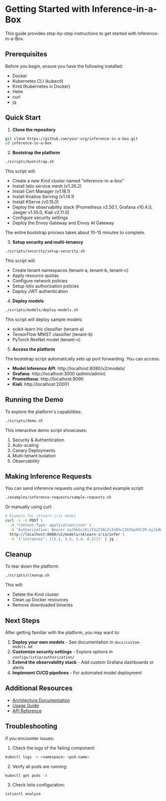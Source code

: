 # Getting Started with Inference-in-a-Box

This guide provides step-by-step instructions to get started with Inference-in-a-Box.

## Prerequisites

Before you begin, ensure you have the following installed:

- Docker
- Kubernetes CLI (kubectl)
- Kind (Kubernetes in Docker)
- Helm
- curl
- jq

## Quick Start

1. **Clone the repository**

```bash
git clone https://github.com/your-org/inference-in-a-box.git
cd inference-in-a-box
```

2. **Bootstrap the platform**

```bash
./scripts/bootstrap.sh
```

This script will:
- Create a new Kind cluster named "inference-in-a-box"
- Install Istio service mesh (v1.26.2)
- Install Cert Manager (v1.18.1)
- Install Knative Serving (v1.14.1)
- Install KServe (v0.15.0)
- Deploy the observability stack (Prometheus v2.50.1, Grafana v10.4.0, Jaeger v1.55.0, Kiali v2.11.0)
- Configure security settings
- Deploy the Envoy Gateway and Envoy AI Gateway

The entire bootstrap process takes about 10-15 minutes to complete.

3. **Setup security and multi-tenancy**

```bash
./scripts/security/setup-security.sh
```

This script will:
- Create tenant namespaces (tenant-a, tenant-b, tenant-c)
- Apply resource quotas
- Configure network policies
- Setup Istio authorization policies
- Deploy JWT authentication

4. **Deploy models**

```bash
./scripts/models/deploy-models.sh
```

This script will deploy sample models:
- scikit-learn Iris classifier (tenant-a)
- TensorFlow MNIST classifier (tenant-b)
- PyTorch ResNet model (tenant-c)

5. **Access the platform**

The bootstrap script automatically sets up port forwarding. You can access:

- **Model Inference API**: http://localhost:8080/v2/models/
- **Grafana**: http://localhost:3000 (admin/admin)
- **Prometheus**: http://localhost:9090
- **Kiali**: http://localhost:20001

## Running the Demo

To explore the platform's capabilities:

```bash
./scripts/demo.sh
```

This interactive demo script showcases:
1. Security & Authentication
2. Auto-scaling
3. Canary Deployments
4. Multi-tenant Isolation
5. Observability

## Making Inference Requests

You can send inference requests using the provided example script:

```bash
./examples/inference-requests/sample-requests.sh
```

Or manually using curl:

```bash
# Example for sklearn-iris model
curl -s -X POST \
  -H "Content-Type: application/json" \
  -H "Authorization: Bearer eyJhbGciOiJIUzI1NiIsInR5cCI6IkpXVCJ9.eyJzdWIiOiJ1c2VyLWEiLCJuYW1lIjoiVGVuYW50IEEgVXNlciIsInRlbmFudCI6InRlbmFudC1hIn0.8Xtgw_eSO-fTZexLFVXME5AQ_jJOf615P7VQGahNdDk" \
  http://localhost:8080/v2/models/sklearn-iris/infer \
  -d '{"instances": [[5.1, 3.5, 1.4, 0.2]]}' | jq .
```

## Cleanup

To tear down the platform:

```bash
./scripts/cleanup.sh
```

This will:
- Delete the Kind cluster
- Clean up Docker resources
- Remove downloaded binaries

## Next Steps

After getting familiar with the platform, you may want to:

1. **Deploy your own models** - See documentation in `docs/custom-models.md`
2. **Customize security settings** - Explore options in `configs/istio/authorization/`
3. **Extend the observability stack** - Add custom Grafana dashboards or alerts
4. **Implement CI/CD pipelines** - For automated model deployment

## Additional Resources

- [Architecture Documentation](./architecture.md)
- [Usage Guide](./usage.md)
- [API Reference](./api-reference.md)

## Troubleshooting

If you encounter issues:

1. Check the logs of the failing component:
```bash
kubectl logs -n <namespace> <pod-name>
```

2. Verify all pods are running:
```bash
kubectl get pods -A
```

3. Check Istio configuration:
```bash
istioctl analyze
```
